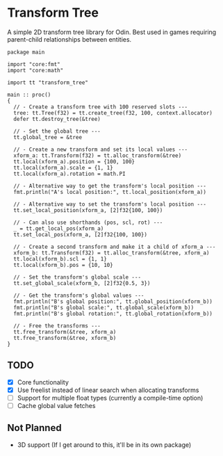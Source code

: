 # Transform Tree
A simple 2D transform tree library for Odin. Best used in games requiring parent-child relationships between entities. 

```odin
package main

import "core:fmt"
import "core:math"

import tt "transform_tree"

main :: proc()
{
  // - Create a transform tree with 100 reserved slots ---
  tree: tt.Tree(f32) = tt.create_tree(f32, 100, context.allocator)
  defer tt.destroy_tree(&tree)

  // - Set the global tree ---
  tt.global_tree = &tree

  // - Create a new transform and set its local values ---
  xform_a: tt.Transform(f32) = tt.alloc_transform(&tree)
  tt.local(xform_a).position = {100, 100}
  tt.local(xform_a).scale = {1, 1}
  tt.local(xform_a).rotation = math.PI

  // - Alternative way to get the transform's local position ---
  fmt.println("A's local position:", tt.local_position(xform_a))

  // - Alternative way to set the transform's local position ---
  tt.set_local_position(xform_a, [2]f32{100, 100})

  // - Can also use shorthands (pos, scl, rot) ---
  _ = tt.get_local_pos(xform_a)
  tt.set_local_pos(xform_a, [2]f32{100, 100})

  // - Create a second transform and make it a child of xform_a ---
  xform_b: tt.Transform(f32) = tt.alloc_transform(&tree, xform_a)
  tt.local(xform_b).scl = {1, 1}
  tt.local(xform_b).pos = {10, 10}

  // - Set the transform's global scale ---
  tt.set_global_scale(xform_b, [2]f32{0.5, 3})

  // - Get the transform's global values ---
  fmt.println("B's global position:", tt.global_position(xform_b))
  fmt.println("B's global scale:", tt.global_scale(xform_b))
  fmt.println("B's global rotation:", tt.global_rotation(xform_b))

  // - Free the transforms ---
  tt.free_transform(&tree, xform_a)
  tt.free_transform(&tree, xform_b)
}
```

## TODO
- [x] Core functionality
- [X] Use freelist instead of linear search when allocating transforms
- [ ] Support for multiple float types (currently a compile-time option)
- [ ] Cache global value fetches

## Not Planned
- 3D support (If I get around to this, it'll be in its own package)
